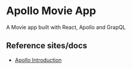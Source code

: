 # Apollo Movie App

A Movie app built with React, Apollo and GrapQL


## Reference sites/docs

- [Apollo Introduction](https://www.apollographql.com/docs/tutorial/introduction/)